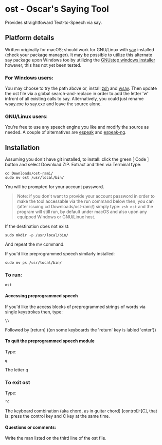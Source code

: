 
# ost - Oscar's Saying Tool
Provides straightfoward Text-to-Speech via say. 

## Platform details
Written originally for macOS; should work for GNU/Linux with [say](https://manpages.org/say) installed (check your package manager). It may be possible to utilize this alternate say package upon Windows too by utilizing the [GNUstep windows installer](https://gnustep.github.io/windows/installer.html) however, this has not yet been tested.

### For Windows users: 
You may choose to try the path above or, install [zsh](https://walterteng.com/using-zsh-on-windows) and [wsay](https://github.com/p-groarke/wsay). Then update the ost file via a global search-and-replace in order to add the letter 'w' infront of all existing calls to say. Alternatively, you could just rename wsay.exe to say.exe and leave the source alone.

### GNU/Linux users: 
You're free to use any speech engine you like and modify the source as needed. A couple of alternatives are [espeak](https://espeak.sourceforge.net/) and [espeak-ng](https://github.com/espeak-ng/espeak-ng).

## Installation
Assuming you don't have git installed, to install: click the green [ Code ] button and select Download ZIP. Extract and then via Terminal type:
```
cd Downloads/ost-rami/
sudo mv ost /usr/local/bin/
```
You will be prompted for your account password.
>Note: if you don't want to provide your account password in order to make the tool accessable via the run command below then, you can (after issuing cd Downloads/ost-rami/) simply type: ```zsh ost``` and the program will still run, by default under macOS and also upon any equipped Windows or GNU/Linux host.

If the destination does not exist:
```
sudo mkdir -p /usr/local/bin/
```
And repeat the mv command.

If you'd like preprogrammed speech similarly installed:
```
sudo mv ps /usr/local/bin/
```

### To run:
```
ost
```

#### Accessing preprogrammed speech
If you'd like the access blocks of preprogrammed strings of words via single keystrokes then, type:
```
\\
```
Followed by [return] ((on some keyboards the 'return' key is labled 'enter'))

#### To quit the preprogrammed speech module
Type:
```
q
```
The letter q

### To exit ost
Type:
```
^C
```
The keyboard combination (aka chord, as in guitar chord) [control]-[C], that is: press the control key and C key at the same time.

#### Questions or comments:
Write the man listed on the third line of the ost file.

